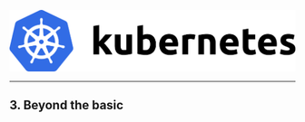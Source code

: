 ![alt Kubernetes](kubernetes/images/banner/kubernetes-horizontal-color.png "Kubernetes")



---

## 3. Beyond the basic
